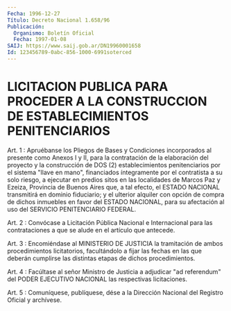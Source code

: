 ```yaml
---
Fecha: 1996-12-27
Título: Decreto Nacional 1.658/96
Publicación:
  Organismo: Boletín Oficial
  Fecha: 1997-01-08
SAIJ: https://www.saij.gob.ar/DN19960001658
Id: 123456789-0abc-856-1000-6991soterced
---
```

# LICITACION PUBLICA PARA PROCEDER A LA CONSTRUCCION DE ESTABLECIMIENTOS PENITENCIARIOS

<a id="1"></a>
Art. 1  :  Apruébanse  los  Pliegos  de  Bases  y  Condiciones incorporados al presente  como  Anexos I y II, para la contratación de  la  elaboración  del proyecto y  la  construcción  de  DOS  (2) establecimientos penitenciarios  por  el  sistema  "llave en mano", financiados  íntegramente  por el contratista a su solo  riesgo,  a ejecutar  en predios sitos en  las  localidades  de  Marcos  Paz  y Ezeiza, Provincia  de  Buenos  Aires  que,  a tal efecto, el ESTADO NACIONAL transmitirá en dominio fiduciario; y  el ulterior alquiler con  opción  de  compra  de  dichos inmuebles en favor  del  ESTADO NACIONAL,  para su afectación al  uso  del  SERVICIO  PENITENCIARIO FEDERAL.

<a id="2"></a>
Art. 2 : Convócase  a  Licitación  Pública Nacional e Internacional para las contrataciones a que se alude  en el artículo que antecede.

<a id="3"></a>
Art. 3 : Encomiéndase al MINISTERIO DE JUSTICIA  la  tramitación de ambos procedimientos licitatorios, facultándolo a fijar  las fechas en  las  que  deberán  cumplirse  las  distintas  etapas  de dichos procedimientos.

<a id="4"></a>
Art.  4  : Facúltase al señor Ministro de Justicia a adjudicar  "ad referendum" del PODER EJECUTIVO NACIONAL las respectivas licitaciones.

<a id="5"></a>
Art. 5 : Comuníquese,  publíquese, dése a la Dirección Nacional del Registro Oficial y archívese.